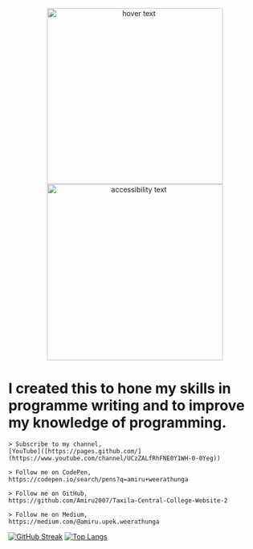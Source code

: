 <!--
**Amiru2007/Amiru2007** is a ✨ _special_ ✨ repository because its `README.md` (this file) appears on your GitHub profile.

Here are some ideas to get you started:

- 🔭 I’m currently working on ...
- 🌱 I’m currently learning ...
- 👯 I’m looking to collaborate on ...
- 🤔 I’m looking for help with ...
- 💬 Ask me about ...
- 📫 How to reach me: ...
- 😄 Pronouns: ...
- ⚡ Fun fact: ...
-->

<p align="center">
  <img src="your_relative_path_here" width="350" title="hover text">
  <img src="your_relative_path_here_number_2_large_name" width="350" alt="accessibility text">
</p>

# I created this to hone my skills in programme writing and to improve my knowledge of programming.

```
> Subscribe to my channel, 
[YouTube]([https://pages.github.com/](https://www.youtube.com/channel/UCzZALfRhFNE0Y1WH-0-0Yeg))

> Follow me on CodePen,
https://codepen.io/search/pens?q=amiru+weerathunga

> Follow me on GitHub,
https://github.com/Amiru2007/Taxila-Central-College-Website-2

> Follow me on Medium,
https://medium.com/@amiru.upek.weerathunga
```
[![GitHub Streak](http://github-readme-streak-stats.herokuapp.com?user=Amiru2007&theme=dark&background=000000)](https://git.io/streak-stats)           [![Top Langs](https://github-readme-stats.vercel.app/api/top-langs/?username=Amiru2007&layout=compact&theme=vision-friendly-dark)](https://github.com/anuraghazra/github-readme-stats)
